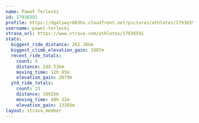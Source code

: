 ```yaml
---
name: Paweł Terlecki
id: 17936591
profile: https://dgalywyr863hv.cloudfront.net/pictures/athletes/17936591/5577025/4/large.jpg
username: pawel-terlecki
strava_url: https://www.strava.com/athletes/17936591
stats:
  biggest_ride_distance: 262.38km
  biggest_climb_elevation_gain: 1987m
  recent_ride_totals:
    count: 4
    distance: 248.53km
    moving_time: 12h 05m
    elevation_gain: 2879m
  ytd_ride_totals:
    count: 15
    distance: 1092km
    moving_time: 48h 32m
    elevation_gain: 13383m
layout: strava_member
--- 
```

